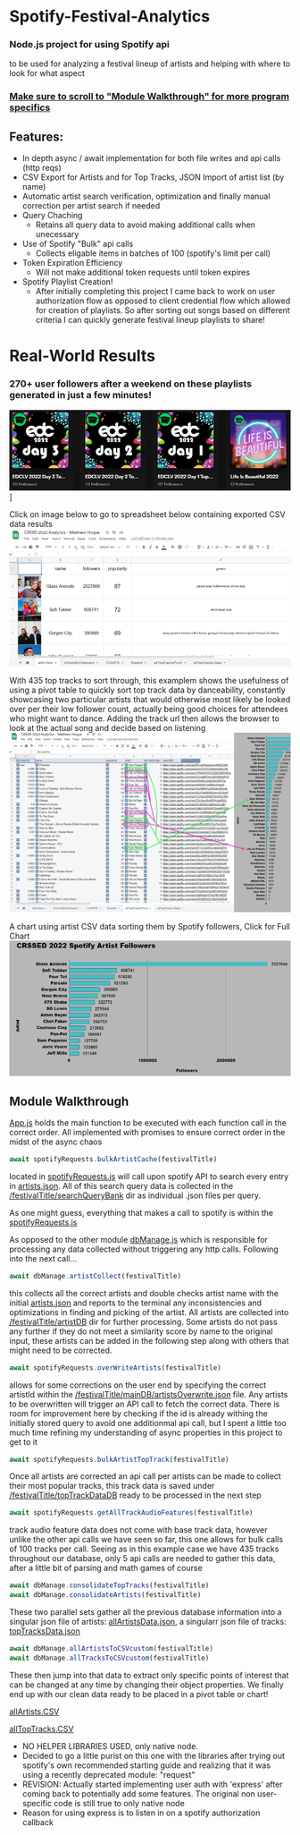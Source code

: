 # Spotify-Festival-Analytics
### Node.js project for using Spotify api
to be used for analyzing a festival lineup of artists and helping with where to look for what aspect

### [Make sure to scroll to "Module Walkthrough" for more program specifics](https://github.com/MatthewHoque/Spotify-Festival-Analytics/blob/main/README.md#module-walkthrough)
## Features:
  * In depth async / await implementation for both file writes and api calls (http reqs)  
  * CSV Export for Artists and for Top Tracks, JSON Import of artist list (by name)
  * Automatic artist search verification, optimization and finally manual correction per artist search if needed
  * Query Chaching
    * Retains all query data to avoid making additional calls when unecessary
  * Use of Spotify "Bulk" api calls
    * Collects eligable items in batches of 100 (spotify's limit per call)
  * Token Expiration Efficiency
    * Will not make additional token requests until token expires  
  * Spotify Playlist Creation!
    *  After initially completing this project I came back to work on user authorization flow as opposed to client credential flow which allowed for creation of playlists. So after sorting out songs based on different criteria I can quickly generate festival lineup playlists to share!

# Real-World Results
### **270+ user followers** after a weekend on these playlists generated in just a few minutes!
![image](https://github.com/MatthewHoque/Spotify-Festival-Analytics/blob/main/readmeSources/quicklyGeneratedPlaylists.jpg?raw=true)]

Click on image below to go to spreadsheet below containing exported CSV data results
[![image](https://github.com/MatthewHoque/Spotify-Festival-Analytics/blob/main/readmeSources/googleSheet.jpg?raw=true)](https://docs.google.com/spreadsheets/d/1mtFT8Uqi2-639NRQHsrvIffb3SRx6czsqH5JREp7WNs/edit?usp=sharing)

With 435 top tracks to sort through, this examplem shows the usefulness of using a pivot table to quickly sort top track data by danceability, constantly showcasing two particular artists that would otherwise most likely be looked over per their low follower count, actually being good choices for attendees who might want to dance. Adding the track url then allows the browser to look at the actual song and decide based on listening
[![video discussion](https://github.com/MatthewHoque/Spotify-Festival-Analytics/blob/main/readmeSources/pivot.jpg?raw=true)](https://docs.google.com/spreadsheets/d/1mtFT8Uqi2-639NRQHsrvIffb3SRx6czsqH5JREp7WNs/edit#gid=502333132)

A chart using artist CSV data sorting them by Spotify followers, Click for Full Chart
[![byFollowers](https://github.com/MatthewHoque/Spotify-Festival-Analytics/blob/main/readmeSources/artistsByFollowersMini.jpg?raw=true)](https://github.com/MatthewHoque/Spotify-Festival-Analytics/blob/main/readmeSources/artistsByFollowers.jpg?raw=true)


## Module Walkthrough
[App.js](https://github.com/MatthewHoque/Spotify-Festival-Analytics/blob/main/app.js) holds the main function to be executed with each function call in the correct order. All implemented with promises to ensure correct order in the midst of the async chaos

 ```javascript
 await spotifyRequests.bulkArtistCache(festivalTitle) 
 ```
located in [spotifyRequests.js](https://github.com/MatthewHoque/Spotify-Festival-Analytics/blob/main/spotifyRequests.js) will call upon spotify API to search every entry in [artists.json](https://github.com/MatthewHoque/Spotify-Festival-Analytics/blob/main/CRSSD2022/mainDB/artists.json). All of this search query data is collected in the [/festivalTitle/searchQueryBank](https://github.com/MatthewHoque/Spotify-Festival-Analytics/tree/main/CRSSD2022/searchQueryBank) dir as individual .json files per query.

As one might guess, everything that makes a call to spotify is within the [spotifyRequests.js](https://github.com/MatthewHoque/Spotify-Festival-Analytics/blob/main/spotifyRequests.js)

As opposed to the other module [dbManage.js](https://github.com/MatthewHoque/Spotify-Festival-Analytics/blob/main/dbManage.js) which is responsible for processing any data collected without triggering any http calls. Following into the next call...

 ```javascript
 await dbManage.artistCollect(festivalTitle)
 ```
 
 this collects all the correct artists and double checks artist name with the initial [artists.json](https://github.com/MatthewHoque/Spotify-Festival-Analytics/blob/main/CRSSD2022/mainDB/artists.json) and reports to the terminal any inconsistencies and optimizations in finding and picking of the artist. All artists are collected into [/festivalTitle/artistDB](https://github.com/MatthewHoque/Spotify-Festival-Analytics/tree/main/CRSSD2022/artistDB) dir for further processing. Some artists do not pass any further if they do not meet a similarity score by name to the original input, these artists can be added in the following step along with others that might need to be corrected.
 
  ```javascript
 await spotifyRequests.overWriteArtists(festivalTitle)
 ```
 
 allows for some corrections on the user end by specifying the correct artistId within the [/festivalTitle/mainDB/artistsOverwrite.json](https://github.com/MatthewHoque/Spotify-Festival-Analytics/blob/main/CRSSD2022/mainDB/artistsOverwrite.json) file. Any artists to be overwritten will trigger an API call to fetch the correct data. There is room for improvement here by checking if the id is already withing the initially stored query to avoid one additionmal api call, but I spent a little too much time refining my understanding of async properties in this project to get to it
 
  ```javascript
 await spotifyRequests.bulkArtistTopTrack(festivalTitle)
 ```
 
 Once all artists are corrected an api call per artists can be made to collect their most popular tracks, this track data is saved under [/festivalTitle/topTrackDataDB](https://github.com/MatthewHoque/Spotify-Festival-Analytics/tree/main/CRSSD2022/topTracksDB) ready to be processed in the next step
 
   ```javascript
 await spotifyRequests.getAllTrackAudioFeatures(festivalTitle)
 ```
 
track audio feature data does not come with base track data, however unlike the other api calls we have seen so far, this one allows for bulk calls of 100 tracks per call. Seeing as in this example case we have 435 tracks throughout our database, only 5 api calls are needed to gather this data, after a little bit of parsing and math games of course
 
 ```javascript
await dbManage.consolidateTopTracks(festivalTitle)
await dbManage.consolidateArtists(festivalTitle)
 ```
 These two parallel sets gather all the previous database information into a singular json file of artists: [allArtistsData.json](https://github.com/MatthewHoque/Spotify-Festival-Analytics/blob/main/CRSSD2022/mainDB/allArtistsData.json), a singularr json file of tracks: [topTracksData.json](https://github.com/MatthewHoque/Spotify-Festival-Analytics/blob/main/CRSSD2022/mainDB/topTracksData.json) 
 
 
  ```javascript
await dbManage.allArtistsToCSVcustom(festivalTitle)
await dbManage.allTracksToCSVcustom(festivalTitle)
 ```
 
 These then jump into that data to extract only specific points of interest that can be changed at any time by changing their object properties.
 We finally end up with our clean data ready to be placed in a pivot table or chart!
 
 [allArtists.CSV](https://github.com/MatthewHoque/Spotify-Festival-Analytics/blob/main/CRSSD2022/mainDB/allArtists.CSV)
 
 [allTopTracks.CSV](https://github.com/MatthewHoque/Spotify-Festival-Analytics/blob/main/CRSSD2022/mainDB/allTopTracks.CSV)

 
 * NO HELPER LIBRARIES USED, only native node.
  * Decided to go a little purist on this one with the libraries after trying out spotify's own recommended starting guide and realizing that it was using a recently deprecated    module: "request" 
  * REVISION: Actually started implementing user auth with 'express' after coming back to potentially add some features. The original non user-specific code is still true to only native node
  * Reason for using express is to listen in on a spotify authorization callback
